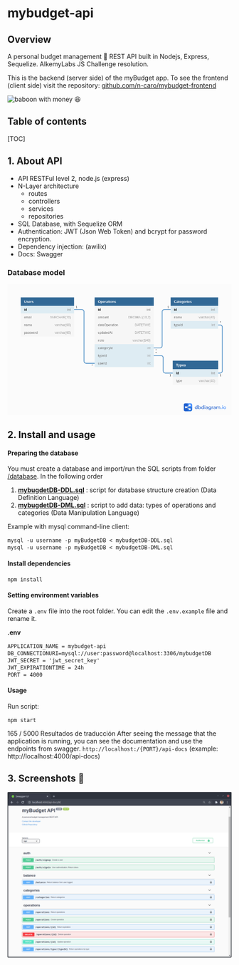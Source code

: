 # mybudget-api 

## Overview
A personal budget management 💸 REST API built in Nodejs, Express, Sequelize. AlkemyLabs JS Challenge resolution.

This is the backend (server side) of the myBudget app. To see the frontend (client side) visit the repository: [github.com/n-caro/mybudget-frontend](https://github.com/n-caro/mybudget-frontend)

![baboon with money 😆](https://media.giphy.com/media/aXThX9ftrHnji/giphy-downsized.gif)

## Table of contents

[TOC]


## 1. About API

* API RESTFul level 2, node.js (express)
* N-Layer architecture
  * routes
  * controllers
  * services
  * repositories
* SQL Database, with Sequelize ORM
* Authentication: JWT (Json Web Token) and bcrypt for password encryption.
* Dependency injection: (awilix)
* Docs: Swagger

### Database model

![diagram database](docs/resources/mybudget-dbdiagram.png)

## 2. Install and usage

#### Preparing the database
You must create a database and import/run the SQL scripts from folder [/database](/database). In the following order
1.  [**mybugdetDB-DDL.sql**](/database/mybudgetDB-DDL.sql) : script for database structure creation (Data Definition Language) 
2. [**mybugdetDB-DML.sql**](/database/mybudgetDB-DML.sql) : script to add data: types of operations and categories (Data Manipulation Language)

Example with mysql command-line client:

```shell
mysql -u username -p myBudgetDB < mybudgetDB-DDL.sql
mysql -u username -p myBudgetDB < mybudgetDB-DML.sql
```
####  Install dependencies
```shell
npm install
```

#### Setting environment variables
Create a `.env` file into the root folder. You can edit the `.env.example` file and rename it. 

**.env**

```
APPLICATION_NAME = mybudget-api
DB_CONNECTIONURI=mysql://user:password@localhost:3306/mybudgetDB
JWT_SECRET = 'jwt_secret_key'
JWT_EXPIRATIONTIME = 24h
PORT = 4000
```
####  Usage
Run script:
```shell
npm start
```
165 / 5000
Resultados de traducción
After seeing the message that the application is running, you can see the documentation and use the endpoints from swagger. `http://localhost:/{PORT}/api-docs` (example: http://localhost:4000/api-docs)


## 3. Screenshots 📸

![swagger documentation with all endpoints](docs/resources/mybudget-screenshot-swagger.png)

